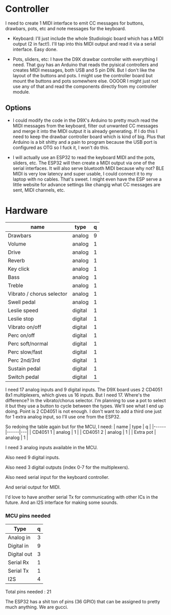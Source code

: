 # Controller

I need to create 1 MIDI interface to emit CC messages for buttons, drawbars, pots, etc and note messages for the keyboard.

- Keyboard: I'll just include the whole Studiologic board which has a MIDI output (2 in fact!). I'll tap into this MIDI output and read it via a serial interface. Easy done.

- Pots, sliders, etc: I have the D9X drawbar controller with everything I need. That guy has an Arduino that reads the pyisical controllers and creates MIDI messages, both USB and 5 pin DIN. But I don't like the layout of the buttons and pots. I might use the controller board but mount the buttons and pots somewhere else. OOOOR I might just not use any of that and read the components directly from my controller module.


## Options
- I could modify the code in the D9X's Arduino to pretty much read the MIDI messages from the keyboard, filter out unwanted CC messages and merge it into the MIDI output it is already generating. If I do this I need to keep the drawbar controller board which is kind of big. Plus that Arduino is a bit shitty and a pain to program because the USB port is configured as OTG so I fuck it, I won't do this.

- I will actually use an ESP32 to read the keyboard MIDI and the pots, sliders, etc. The ESP32 will then create a MIDI output via one of the serial interfaces. It will also serve bluetooth MIDI because why not? BLE MIDI is very low latency and super usable, I could connect it to my laptop with no cables. That's sweet. I might even have the ESP serve a little website for advance settings like changig what CC messages are sent, MIDI channels, etc.


# Hardware
| name | type | q |
|------|------|---|
| Drawbars | analog | 9 |
| Volume | analog | 1 |
| Drive | analog | 1 |
| Reverb | analog | 1 |
| Key click | analog | 1 |
| Bass | analog | 1 |
| Treble | analog | 1 |
| Vibrato / chorus selector | analog | 1 |
| Swell pedal | analog | 1 |
| Leslie speed | digital | 1 |
| Leslie stop | digital | 1 |
| Vibrato on/off | digital | 1 |
| Perc on/off | digital | 1 |
| Perc soft/normal | digital | 1 |
| Perc slow/fast | digital | 1 |
| Perc 2nd/3rd | digital | 1 |
| Sustain pedal | digital | 1 |
| Switch pedal | digital | 1 |

I need 17 analog inputs and 9 digital inputs.
The D9X board uses 2 CD4051 8x1 multiplexers, which gives us 16 inputs. But I need 17. Where's the difference? In the vibrato/chorus selector. I'm planning to use a pot to select it but they use a button to cycle between the types. We'll see what I end up doing. Point is 2 CD4051 is not enough. I don't want to add a third one just for 1 extra analog input, so I'll use one from the ESP32.

So redoing the table again but for the MCU, I need:
| name | type | q |
|------|------|---|
| CD4051 1 | analog | 1 |
| CD4051 2 | analog | 1 |
| Extra pot | analog | 1 |

I need 3 analog inputs available in the MCU.

Also need 9 digital inputs.

Also need 3 digital outputs (index 0-7 for the multiplexers).

Also need serial input for the keyboard controller.

And serial output for MIDI.

I'd love to have another serial Tx for communicating with other ICs in the future. And an I2S interface for making some sounds.

### MCU pins needed
| Type | q |
|------|---|
| Analog in | 3 |
| Digital in | 9 |
| Digital out | 3 |
| Serial Rx | 1 |
| Serial Tx | 1 |
| I2S | 4 |

Total pins needed : 21

The ESP32 has a shit ton of pins (36 GPIO) that can be assigned to pretty much anything. We are gucci.

